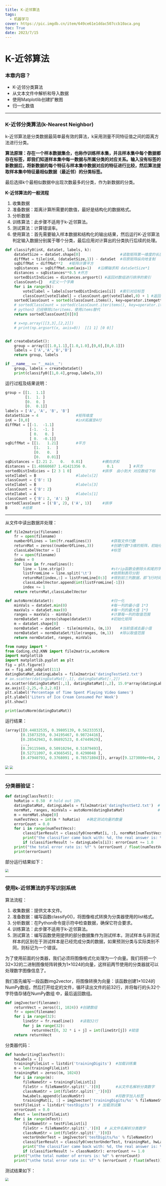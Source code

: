 ```yaml
---
title: K-近邻算法
tags:
  - 机器学习
cover: https://pic.imgdb.cn/item/649ce61e1ddac507ccb10aca.png
toc: True
date: 2023/7/15
---
```


# K-近邻算法

### 本章内容？

+ K-近邻分类算法
+ 从文本文件中解析和导入数据
+ 使用Matplotlib创建扩散图
+ 归一化数值

---

### K-近邻分类算法(k-Nearest Neighbor)

k-近邻算法是分类数据最简单最有效的算法，k采用测量不同特征值之间的距离方法进行分类。

**算法原理：存在一个样本数据集合，也称作训练样本集，并且样本集中每个数据都存在标签，即我们知道样本集中每一数据与所属分类的对应关系。输入没有标签的新数据后，将新数据的每个特征与样本集中数据对应的特征进行比较，然后算法提取样本集中特征最相似数据（最近邻）的分类标签。**

最后选择k个最相似数据中出现次数最多的分类，作为新数据的分类。

**K-近邻算法的一般流程**

1. 收集数据
2. 准备数据：距离计算所需要的数值，最好是结构化的数据格式。
3. 分析数据
4. 训练算法：此步骤不适用于k-近邻算法。
5. 测试算法：计算错误率。
6. 使用算法：首先需要输入样本数据和结构化的输出结果，然后运行K-近邻算法判定输入数据分别属于哪个分类，最后应用对计算出的分类执行后续的处理。

```python
def classify0(inX, dataSet, labels, k):
    dataSetSize = dataSet.shape[0]                  #读取矩阵第一维度的长度
    diffMat = tile(inX, (dataSetSize,1)) - dataSet  #将原矩阵纵向地复制
    sqDiffMat = diffMat**2   #矩阵计算平方
    sqDistances = sqDiffMat.sum(axis=1)   #沿横轴求和 dataSetSize*1
    distances = sqDistances**0.5 #开方
    sortedDistIndicies = distances.argsort() #返回对数组进行排序的索引
    classCount={}   #定义一个字典
    for i in range(k):
        voteIlabel = labels[sortedDistIndicies[i]]  #索引对应标签
        classCount[voteIlabel] = classCount.get(voteIlabel,0) + 1 #返回指定键的值
    sortedClassCount = sorted(classCount.items(), key=operator.itemgetter(1), reverse=True)#降序
    # sortedClassCount = sorted(classCount.iteritems(), key=operator.itemgetter(1), reverse=True)
    # python3 已经移除iteritems，使用items替代
    return sortedClassCount[0][0]

    # x=np.array([[3,3],[2,2]])
    # print(np.argsort(x, axis=0))  [[1 1] [0 0]]


def createDataSet():
    group = array([[1.0,1.1],[1.0,1.0],[0,0],[0,0.1]])
    labels = ['A','A','B','B']
    return group, labels

if __name__ == "__main__":
    group, labels = createDataSet()
    print(classify0([1,0.4],group,labels,3))
```

运行过程及结果说明：

```python
group = [[1.  1.1]
         [1.  1. ]
         [0.  0. ]
         [0.  0.1]]
labels = ['A', 'A', 'B', 'B']
dataSetSize = 4                 #矩阵维度
inX = [0,0]                     #inX拓展至4行
diffMat = [[-1.  -1.1]
           [-1.  -1. ]
           [ 0.   0. ]
           [ 0.  -0.1]]
sqDiffMat = [[1.   1.21]        #平方
             [1.   1.  ]
             [0.   0.  ]
             [0.   0.01]]
sqDistances = [2.21 2.   0.   0.01]         #横向求和
distances = [1.48660687 1.41421356 0.         0.1       ] #开方
sortedDistIndicies = [2 3 1 0]              #排序  由小到大 对应数组下标
voteIlabel = B                  #labels[2]
classCount = {'B': 1}
voteIlabel = B                  #labels[3]
classCount = {'B': 2}
voteIlabel = A                  #labels[1]
classCount = {'B': 2, 'A': 1}
sortedClassCount = [('B', 2), ('A', 1)]     #排序
B       #结果
```

---

从文件中读出数据并处理：

```python
def file2matrix(filename):
    fr = open(filename)
    numberOfLines = len(fr.readlines())         #获取文件行数
    returnMat = zeros((numberOfLines,3))        #创建行数*3维的矩阵，初始化为0
    classLabelVector = []                       #标签
    fr = open(filename)
    index = 0
    for line in fr.readlines():
        line = line.strip()                     #strip函数会删除头和尾的字符，中间的不会删除
        listFromLine = line.split('\t')         #依照制表符分割
        returnMat[index,:] = listFromLine[0:3]  #得到前三列数据，即飞行时间，游戏，冰激凌
        classLabelVector.append(int(listFromLine[-1]))
        index += 1
    return returnMat,classLabelVector

def autoNorm(dataSet):                          #归一化
    minVals = dataSet.min(0)                    #每一列的最小值 1*3
    maxVals = dataSet.max(0)                    #每一列的最大值 1*3
    ranges = maxVals - minVals                  #计算每一列的取值范围
    normDataSet = zeros(shape(dataSet))         #初始化矩阵
    m = dataSet.shape[0]
    normDataSet = dataSet - tile(minVals, (m,1))    #当前值减去最小值
    normDataSet = normDataSet/tile(ranges, (m,1))   #除以取值范围
    return normDataSet, ranges, minVals

from numpy import *
from Coding.ch2.KNN import file2matrix,autoNorm
import matplotlib
import matplotlib.pyplot as plt
fig = plt.figure()
ax = fig.add_subplot(111)
datingDataMat,datingLabels = file2matrix('datingTestSet2.txt')
# ax.scatter(datingDataMat[:,1], datingDataMat[:,2])
ax.scatter(datingDataMat[:,1], datingDataMat[:,2], 15.0*array(datingLabels), 15.0*array(datingLabels))
ax.axis([-2,25,-0.2,2.0])
plt.xlabel('Percentage of Time Spent Playing Video Games')
plt.ylabel('Liters of Ice Cream Consumed Per Week')
plt.show()

print(autoNorm(datingDataMat))
```

运行结果：

```python
(array([[0.44832535, 0.39805139, 0.56233353],
       [0.15873259, 0.34195467, 0.98724416],
       [0.28542943, 0.06892523, 0.47449629],
       ...,
       [0.29115949, 0.50910294, 0.51079493],
       [0.52711097, 0.43665451, 0.4290048 ],
       [0.47940793, 0.3768091 , 0.78571804]]), array([9.1273000e+04, 2.0919349e+01, 1.6943610e+00]), array([0.      , 0.      , 0.001156]))
```

<img src="https://pic.imgdb.cn/item/64b9f9d31ddac507cc71a735.jpg" style="zoom:67%;" />

<img src="https://pic.imgdb.cn/item/64b9f9791ddac507cc705de5.jpg" style="zoom: 67%;" />

---

### 分类器验证：

```python
def datingClassTest():
    hoRatio = 0.50  # hold out 10%
    datingDataMat, datingLabels = file2matrix('datingTestSet2.txt')  # 读取
    normMat, ranges, minVals = autoNorm(datingDataMat)               # 归一化
    m = normMat.shape[0]
    numTestVecs = int(m * hoRatio)   #确定测试向量的数量
    errorCount = 0.0
    for i in range(numTestVecs):
        classifierResult = classify0(normMat[i, :], normMat[numTestVecs:m, :], datingLabels[numTestVecs:m], 3)
        print("the classifier came back with: %d, the real answer is: %d" % (classifierResult, datingLabels[i]))
        if (classifierResult != datingLabels[i]): errorCount += 1.0
    print("the total error rate is: %f" % (errorCount / float(numTestVecs)))
    print(errorCount)
```

部分运行结果如下：

<img src="https://pic.imgdb.cn/item/64b9fc1b1ddac507cc7aa8bc.jpg" style="zoom:67%;" />

---

### 使用k-近邻算法的手写识别系统

算法流程：

1. 收集数据：提供文本文件。
2. 准备数据：编写函数classify0()，将图像格式转换为分类器使用的list格式。
3. 分析数据：在Python命令提示符中检查数据，确保它符合要求。
4. 训练算法：此步骤不适用于k-近邻算法。
5. 测试算法：编写函数使用提供的部分数据集作为测试样本，测试样本与非测试样本的区别在于测试样本是已经完成分类的数据，如果预测分类与实际类别不同，则标记为一个错误。

​		为了使用前面的分类器，我们必须将图像格式化处理为一个向量。我们将把一个32×32的二进制图像矩阵转换为1×1024的向量，这样前两节使用的分类器就可以处理数字图像信息了。

​		我们首先编写一段函数img2vector，将图像转换为向量：该函数创建1×1024的NumPy数组，然后打开给定的文件，循环读出文件的前32行，并将每行的头32个字符值存储在NumPy数组 中，最后返回数组。

```python
def img2vector(filename):
    returnVect = zeros((1, 1024)) #创建数组
    fr = open(filename)
    for i in range(32):
        lineStr = fr.readline()   #读取32行
        for j in range(32):
            returnVect[0, 32 * i + j] = int(lineStr[j]) #赋值
    return returnVect
```

分类器代码：

```python
def handwritingClassTest():
    hwLabels = []
    trainingFileList = listdir('trainingDigits')  #加载训练集
    m = len(trainingFileList)
    trainingMat = zeros((m, 1024))
    for i in range(m):
        fileNameStr = trainingFileList[i]
        fileStr = fileNameStr.split('.')[0]       #从文件名解析分类数字
        classNumStr = int(fileStr.split('_')[0])
        hwLabels.append(classNumStr)              #将数字加入标签
        trainingMat[i, :] = img2vector('trainingDigits/%s' % fileNameStr)
    testFileList = listdir('testDigits')  # 加载测试集
    errorCount = 0.0
    mTest = len(testFileList)
    for i in range(mTest):
        fileNameStr = testFileList[i]
        fileStr = fileNameStr.split('.')[0]  # 从文件名解析分类数字
        classNumStr = int(fileStr.split('_')[0])
        vectorUnderTest = img2vector('testDigits/%s' % fileNameStr)
        classifierResult = classify0(vectorUnderTest, trainingMat, hwLabels, 3)
        print("the classifier came back with: %d, the real answer is: %d" % (classifierResult, classNumStr))
        if (classifierResult != classNumStr): errorCount += 1.0
    print("\nthe total number of errors is: %d" % errorCount)
    print("\nthe total error rate is: %f" % (errorCount / float(mTest)))
```

测试结果如下：

<img src="https://pic.imgdb.cn/item/64b9ff981ddac507cc88f473.jpg" style="zoom:67%;" />
